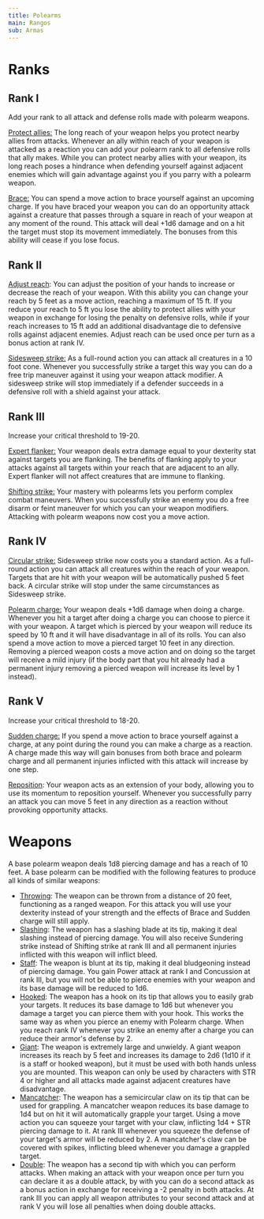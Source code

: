 ```yaml
---
title: Polearms
main: Rangos
sub: Armas
---
```


# Ranks

## Rank I

Add your rank to all attack and defense rolls made with polearm weapons. 

<u>Protect allies:</u> The long reach of your weapon helps you protect nearby allies from attacks. Whenever an ally within reach of your weapon is attacked as a reaction you can add your polearm rank to all defensive rolls that ally makes. While you can protect nearby allies with your weapon, its long reach poses a hindrance when defending yourself against adjacent enemies which will gain advantage against you if you parry with a polearm weapon.

<u>Brace:</u> You can spend a move action to brace yourself against an upcoming charge. If you have braced your weapon you can do an opportunity attack against a creature that passes through a square in reach of your weapon at any moment of the round. This attack will deal +1d6 damage and on a hit the target must stop its movement immediately. The bonuses from this ability will cease if you lose focus.

## Rank II

<u>Adjust reach</u>: You can adjust the position of your hands to increase or decrease the reach of your weapon. With this ability you can change your reach by 5 feet as a move action, reaching a maximum of 15 ft. If you reduce your reach to 5 ft you lose the ability to protect allies with your weapon in exchange for losing the penalty on defensive rolls, while if your reach increases to 15 ft add an additional disadvantage die to defensive rolls against adjacent enemies. Adjust reach can be used once per turn as a bonus action at rank IV.

<u>Sidesweep strike:</u> As a full-round action you can attack all creatures in a 10 foot cone. Whenever you successfully strike a target this way you can do a free trip maneuver against it using your weapon attack modifier. A sidesweep strike will stop immediately if a defender succeeds in a defensive roll with a shield against your attack.

## Rank III

Increase your critical threshold to 19-20.

<u>Expert flanker:</u> Your weapon deals extra damage equal to your dexterity stat against targets you are flanking. The benefits of flanking apply to your attacks against all targets within your reach that are adjacent to an ally. Expert flanker will not affect creatures that are immune to flanking.

<u>Shifting strike:</u> Your mastery with polearms lets you perform complex combat maneuvers. When you successfully strike an enemy you do a free disarm or feint maneuver for which you can your weapon modifiers. Attacking with polearm weapons now cost you a move action.

## Rank IV

<u>Circular strike:</u> Sidesweep strike now costs you a standard action. As a full-round action you can attack all creatures within the reach of your weapon. Targets that are hit with your weapon will be automatically pushed 5 feet back. A circular strike will stop under the same circumstances as Sidesweep strike.

<u>Polearm charge:</u> Your weapon deals +1d6 damage when doing a charge. Whenever you hit a target after doing a charge you can choose to pierce it with your weapon. A target which is pierced by your weapon will reduce its speed by 10 ft and it will have disadvantage in all of its rolls. You can also spend a move action to move a pierced target 10 feet in any direction. Removing a pierced weapon costs a move action and on doing so the target will receive a mild injury (if the body part that you hit already had a permanent injury removing a pierced weapon will increase its level by 1 instead).

## Rank V

Increase your critical threshold to 18-20.

<u>Sudden charge:</u> If you spend a move action to brace yourself against a charge, at any point during the round you can make a charge as a reaction. A charge made this way will gain bonuses from both brace and polearm charge and all permanent injuries inflicted with this attack will increase by one step. 

<u>Reposition</u>: Your weapon acts as an extension of your body, allowing you to use its momentum to reposition yourself. Whenever you successfully parry an attack you can move 5 feet in any direction as a reaction without provoking opportunity attacks. 

# Weapons

A base polearm weapon deals 1d8 piercing damage and has a reach of 10 feet. A base polearm can be modified with the following features to produce all kinds of similar weapons:

- <u>Throwing</u>: The weapon can be thrown from a distance of 20 feet, functioning as a ranged weapon. For this attack you will use your dexterity instead of your strength and the effects of Brace and Sudden charge will still apply.
- <u>Slashing</u>: The weapon has a slashing blade at its tip, making it deal slashing instead of piercing damage. You will also receive Sundering strike instead of Shifting strike at rank III and all permanent injuries inflicted with this weapon will inflict bleed.
- <u>Staff</u>: The weapon is blunt at its tip, making it deal bludgeoning instead of piercing damage. You gain Power attack at rank I and Concussion at rank III, but you will not be able to pierce enemies with your weapon and its base damage will be reduced to 1d6.
- <u>Hooked</u>: The weapon has a hook on its tip that allows you to easily grab your targets. It reduces its base damage to 1d6 but whenever you damage a target you can pierce them with your hook. This works the same way as when you pierce an enemy with Polearm charge. When you reach rank IV whenever you strike an enemy after a charge you can reduce their armor's defense by 2.
- <u>Giant</u>: The weapon is extremely large and unwieldy. A giant weapon increases its reach by 5 feet and increases its damage to 2d6 (1d10 if it is a staff or hooked weapon), but it must be used with both hands unless you are mounted. This weapon can only be used by characters with STR 4 or higher and all attacks made against adjacent creatures have disadvantage.
- <u>Mancatcher</u>: The weapon has a semicircular claw on its tip that can be used for grappling. A mancatcher weapon reduces its base damage to 1d4 but on hit it will automatically grapple your target. Using a move action you can squeeze your target with your claw, inflicting 1d4 + STR piercing damage to it. At rank III whenever you squeeze the defense of your target's armor will be reduced by 2. A mancatcher's claw can be covered with spikes, inflicting bleed whenever you damage a grappled target.
- <u>Double</u>: The weapon has a second tip with which you can perform attacks. When making an attack with your weapon once per turn you can declare it as a double attack, by with you can do a second attack as a bonus action in exchange for receiving a -2 penalty in both attacks. At rank III you can apply all weapon attributes to your second attack and at rank V you will lose all penalties when doing double attacks.


